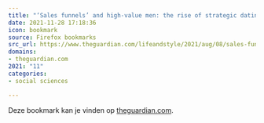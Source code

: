 ```yaml
---
title: "‘Sales funnels’ and high-value men: the rise of strategic dating | Dating | The Guardian"
date: 2021-11-28 17:18:36
icon: bookmark
source: Firefox bookmarks
src_url: https://www.theguardian.com/lifeandstyle/2021/aug/08/sales-funnels-and-high-value-men-the-rise-of-strategic-dating
domains:
- theguardian.com
2021: "11"
categories:
- social sciences

---
```

Deze bookmark kan je vinden op [theguardian.com](https://www.theguardian.com/lifeandstyle/2021/aug/08/sales-funnels-and-high-value-men-the-rise-of-strategic-dating).
